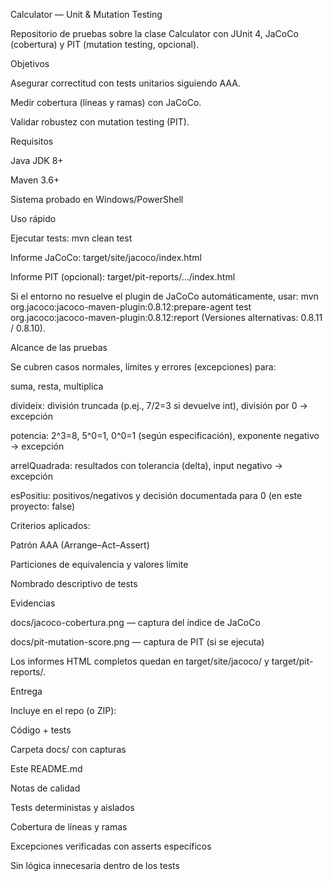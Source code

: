 Calculator — Unit & Mutation Testing

Repositorio de pruebas sobre la clase Calculator con JUnit 4, JaCoCo (cobertura) y PIT (mutation testing, opcional).

Objetivos

Asegurar correctitud con tests unitarios siguiendo AAA.

Medir cobertura (líneas y ramas) con JaCoCo.

Validar robustez con mutation testing (PIT).

Requisitos

Java JDK 8+

Maven 3.6+

Sistema probado en Windows/PowerShell

Uso rápido

Ejecutar tests: mvn clean test

Informe JaCoCo: target/site/jacoco/index.html

Informe PIT (opcional): target/pit-reports/.../index.html

Si el entorno no resuelve el plugin de JaCoCo automáticamente, usar:
mvn org.jacoco:jacoco-maven-plugin:0.8.12:prepare-agent test org.jacoco:jacoco-maven-plugin:0.8.12:report
(Versiones alternativas: 0.8.11 / 0.8.10).

Alcance de las pruebas

Se cubren casos normales, límites y errores (excepciones) para:

suma, resta, multiplica

divideix: división truncada (p.ej., 7/2=3 si devuelve int), división por 0 → excepción

potencia: 2^3=8, 5^0=1, 0^0=1 (según especificación), exponente negativo → excepción

arrelQuadrada: resultados con tolerancia (delta), input negativo → excepción

esPositiu: positivos/negativos y decisión documentada para 0 (en este proyecto: false)

Criterios aplicados:

Patrón AAA (Arrange–Act–Assert)

Particiones de equivalencia y valores límite

Nombrado descriptivo de tests

Evidencias

docs/jacoco-cobertura.png — captura del índice de JaCoCo

docs/pit-mutation-score.png — captura de PIT (si se ejecuta)

Los informes HTML completos quedan en target/site/jacoco/ y target/pit-reports/.

Entrega

Incluye en el repo (o ZIP):

Código + tests

Carpeta docs/ con capturas

Este README.md

Notas de calidad

Tests deterministas y aislados

Cobertura de líneas y ramas

Excepciones verificadas con asserts específicos

Sin lógica innecesaria dentro de los tests
